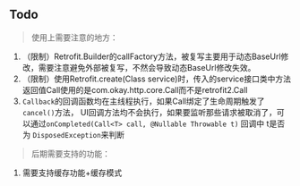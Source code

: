 ## Todo

> 使用上需要注意的地方：


 1. （限制）Retrofit.Builder的callFactory方法，被复写主要用于动态BaseUrl修改，需要注意避免外部被复写，不然会导致动态BaseUrl修改失效。
 2. （限制）使用Retrofit.create(Class<T> service)时，传入的service接口类中方法返回值Call使用的是com.okay.http.core.Call而不是retrofit2.Call
 3. `Callback`的回调函数均在主线程执行，如果Call绑定了生命周期触发了`cancel()`方法， UI回调方法均不会执行，如果要监听那些请求被取消了，可以通过`onCompleted(Call<T> call, @Nullable Throwable t)` 回调中 t是否为 `DisposedException`来判断
     

> 后期需要支持的功能：

 1. 需要支持缓存功能+缓存模式
